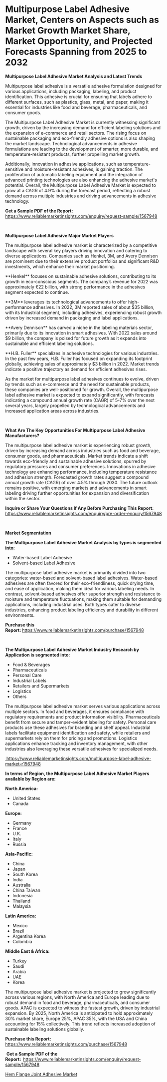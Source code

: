 <p><h1>Multipurpose Label Adhesive Market, Centers on Aspects such as Market Growth Market Share, Market Opportunity, and Projected Forecasts Spanning from 2025 to 2032</h1></p><p><strong>Multipurpose Label Adhesive Market Analysis and Latest Trends</strong></p>
<p><p>Multipurpose label adhesive is a versatile adhesive formulation designed for various applications, including packaging, labeling, and product identification. This adhesive is crucial for ensuring that labels adhere to different surfaces, such as plastics, glass, metal, and paper, making it essential for industries like food and beverage, pharmaceuticals, and consumer goods.</p><p>The Multipurpose Label Adhesive Market is currently witnessing significant growth, driven by the increasing demand for efficient labeling solutions and the expansion of e-commerce and retail sectors. The rising focus on sustainable packaging and eco-friendly adhesive options is also shaping the market landscape. Technological advancements in adhesive formulations are leading to the development of smarter, more durable, and temperature-resistant products, further propelling market growth.</p><p>Additionally, innovation in adhesive applications, such as temperature-sensitive and moisture-resistant adhesives, is gaining traction. The proliferation of automatic labeling equipment and the integration of advanced printing technologies are also enhancing the adhesive market's potential. Overall, the Multipurpose Label Adhesive Market is expected to grow at a CAGR of 4.9% during the forecast period, reflecting a robust demand across multiple industries and driving advancements in adhesive technology.</p></p>
<p><strong>Get a Sample PDF of the Report:&nbsp;</strong> <a href="https://www.reliablemarketinsights.com/enquiry/request-sample/1567948?utm_campaign=2639&utm_medium=2&utm_source=Github&utm_content=ia&utm_term=23032025&utm_id=multipurpose-label-adhesive">https://www.reliablemarketinsights.com/enquiry/request-sample/1567948</a></p>
<p>&nbsp;</p>
<p><strong>Multipurpose Label Adhesive Major Market Players</strong></p>
<p><p>The multipurpose label adhesive market is characterized by a competitive landscape with several key players driving innovation and catering to diverse applications. Companies such as Henkel, 3M, and Avery Dennison are prominent due to their extensive product portfolios and significant R&D investments, which enhance their market positioning.</p><p>**Henkel** focuses on sustainable adhesive solutions, contributing to its growth in eco-conscious segments. The company’s revenue for 2022 was approximately €22 billion, with strong performance in the adhesives segment expected to continue.</p><p>**3M** leverages its technological advancements to offer high-performance adhesives. In 2022, 3M reported sales of about $35 billion, with its Industrial segment, including adhesives, experiencing robust growth driven by increased demand in packaging and label applications.</p><p>**Avery Dennison** has carved a niche in the labeling materials sector, primarily due to its innovation in smart adhesives. With 2022 sales around $9 billion, the company is poised for future growth as it expands into sustainable and efficient labeling solutions.</p><p>**H.B. Fuller** specializes in adhesive technologies for various industries. In the past few years, H.B. Fuller has focused on expanding its footprint globally, achieving sales of approximately $3 billion in 2022. Market trends indicate a positive trajectory as demand for efficient adhesives rises.</p><p>As the market for multipurpose label adhesives continues to evolve, driven by trends such as e-commerce and the need for sustainable products, these companies are well-positioned for growth. Overall, the multipurpose label adhesive market is expected to expand significantly, with forecasts indicating a compound annual growth rate (CAGR) of 5-7% over the next several years, largely propelled by technological advancements and increased application areas across industries.</p></p>
<p>&nbsp;</p>
<p><strong>What Are The Key Opportunities For Multipurpose Label Adhesive Manufacturers?</strong></p>
<p><p>The multipurpose label adhesive market is experiencing robust growth, driven by increasing demand across industries such as food and beverage, consumer goods, and pharmaceuticals. Market trends indicate a shift towards eco-friendly and sustainable adhesive solutions, spurred by regulatory pressures and consumer preferences. Innovations in adhesive technology are enhancing performance, including temperature resistance and adhesion strength. Forecasted growth rates suggest a compound annual growth rate (CAGR) of over 4.5% through 2030. The future outlook remains positive, with emerging markets and advancements in smart labeling driving further opportunities for expansion and diversification within the sector.</p></p>
<p><strong>Inquire or Share Your Questions If Any Before Purchasing This Report:</strong> <a href="https://www.reliablemarketinsights.com/enquiry/pre-order-enquiry/1567948?utm_campaign=2639&utm_medium=2&utm_source=Github&utm_content=ia&utm_term=23032025&utm_id=multipurpose-label-adhesive">https://www.reliablemarketinsights.com/enquiry/pre-order-enquiry/1567948</a></p>
<p>&nbsp;</p>
<p><strong>Market Segmentation</strong></p>
<p><strong>The Multipurpose Label Adhesive Market Analysis by types is segmented into:</strong></p>
<p><ul><li>Water-based Label Adhesive</li><li>Solvent-based Label Adhesive</li></ul></p>
<p><p>The multipurpose label adhesive market is primarily divided into two categories: water-based and solvent-based label adhesives. Water-based adhesives are often favored for their eco-friendliness, quick drying time, and ease of application, making them ideal for various labeling needs. In contrast, solvent-based adhesives offer superior strength and resistance to moisture and temperature fluctuations, making them suitable for demanding applications, including industrial uses. Both types cater to diverse industries, enhancing product labeling efficiency and durability in different environments.</p></p>
<p><strong>Purchase this Report:&nbsp;</strong><a href="https://www.reliablemarketinsights.com/purchase/1567948?utm_campaign=2639&utm_medium=2&utm_source=Github&utm_content=ia&utm_term=23032025&utm_id=multipurpose-label-adhesive">https://www.reliablemarketinsights.com/purchase/1567948</a></p>
<p>&nbsp;</p>
<p><strong>The Multipurpose Label Adhesive Market Industry Research by Application is segmented into:</strong></p>
<p><ul><li>Food & Beverages</li><li>Pharmaceuticals</li><li>Personal Care</li><li>Industrial Labels</li><li>Retailers and Supermarkets</li><li>Logistics</li><li>Others</li></ul></p>
<p><p>The multipurpose label adhesive market serves various applications across multiple sectors. In food and beverages, it ensures compliance with regulatory requirements and product information visibility. Pharmaceuticals benefit from secure and tamper-evident labeling for safety. Personal care products use these adhesives for branding and shelf appeal. Industrial labels facilitate equipment identification and safety, while retailers and supermarkets rely on them for pricing and promotions. Logistics applications enhance tracking and inventory management, with other industries also leveraging these versatile adhesives for specialized needs.</p></p>
<p><a href="https://www.reliablemarketinsights.com/multipurpose-label-adhesive-market-r1567948?utm_campaign=2639&utm_medium=2&utm_source=Github&utm_content=ia&utm_term=23032025&utm_id=multipurpose-label-adhesive">&nbsp;https://www.reliablemarketinsights.com/multipurpose-label-adhesive-market-r1567948</a></p>
<p><strong>In terms of Region, the Multipurpose Label Adhesive Market Players available by Region are:</strong></p>
<p>
    <p> <strong> North America: </strong>
        <ul>
            <li>United States</li>
            <li>Canada</li>
        </ul>
        </p> 
    <p> <strong> Europe: </strong>
        <ul>
            <li>Germany</li>
            <li>France</li>
            <li>U.K.</li>
            <li>Italy</li>
            <li>Russia</li>
        </ul>
        </p> 
    <p> <strong> Asia-Pacific: </strong>
        <ul>
            <li>China</li>
            <li>Japan</li>
            <li>South Korea</li>
            <li>India</li>
            <li>Australia</li>
            <li>China Taiwan</li>
            <li>Indonesia</li>
            <li>Thailand</li>
            <li>Malaysia</li>
        </ul>
        </p> 
    <p> <strong> Latin America: </strong>
        <ul>
            <li>Mexico</li>
            <li>Brazil</li>
            <li>Argentina Korea</li>
            <li>Colombia</li>
        </ul>
        </p> 
    <p> <strong> Middle East & Africa: </strong>
        <ul>
            <li>Turkey</li>
            <li>Saudi</li>
            <li>Arabia</li>
            <li>UAE</li>
            <li>Korea</li>
        </ul>
    </p>
    </p>
<p><p>The multipurpose label adhesive market is projected to grow significantly across various regions, with North America and Europe leading due to robust demand in food and beverage, pharmaceuticals, and consumer goods. APAC is expected to witness the fastest growth, driven by industrial expansion. By 2025, North America is anticipated to hold approximately 30% market share, Europe 25%, APAC 35%, with the USA and China accounting for 15% collectively. This trend reflects increased adoption of sustainable labeling solutions globally.</p></p>
<p><strong>Purchase this Report: </strong><a href="https://www.reliablemarketinsights.com/purchase/1567948?utm_campaign=2639&utm_medium=2&utm_source=Github&utm_content=ia&utm_term=23032025&utm_id=multipurpose-label-adhesive">https://www.reliablemarketinsights.com/purchase/1567948</a></p>
<p>&nbsp;<strong>Get a Sample PDF of the Report:&nbsp;&nbsp;</strong><a href="https://www.reliablemarketinsights.com/enquiry/request-sample/1567948?utm_campaign=2639&utm_medium=2&utm_source=Github&utm_content=ia&utm_term=23032025&utm_id=multipurpose-label-adhesive">https://www.reliablemarketinsights.com/enquiry/request-sample/1567948</a></p>
<p><strong></strong></p>
<p><p><a href="https://github.com/penglatilles/Market-Research-Report-List-1/blob/main/hem-flange-joint-adhesive-market.md?utm_campaign=2639&utm_medium=2&utm_source=Github&utm_content=ia&utm_term=23032025&utm_id=multipurpose-label-adhesive">Hem Flange Joint Adhesive Market</a></p></p>